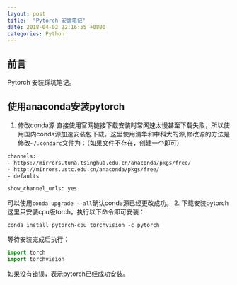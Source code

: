 ```yaml
---
layout: post
title:  "Pytorch 安装笔记"
date: 2018-04-02 22:16:55 +0800
categories: Python
---
```


## 前言
Pytorch 安装踩坑笔记。

## 使用anaconda安装pytorch
1. 修改conda源
直接使用官网链接下载安装时常网速太慢甚至下载失败，所以使用国内conda源加速安装包下载。这里使用清华和中科大的源,修改源的方法是修改`~/.condarc`文件为：（如果文件不存在，创建一个即可）

```bash
channels:
- https://mirrors.tuna.tsinghua.edu.cn/anaconda/pkgs/free/
- http://mirrors.ustc.edu.cn/anaconda/pkgs/free/
- defaults

show_channel_urls: yes
```

可以使用`conda upgrade --all`确认conda源已经更改成功。
2. 下载安装pytorch
这里只安装cpu版torch，执行以下命令即可安装：

```
conda install pytorch-cpu torchvision -c pytorch
```

等待安装完成后执行：

```python
import torch
import torchvision
```

如果没有错误，表示pytorch已经成功安装。
